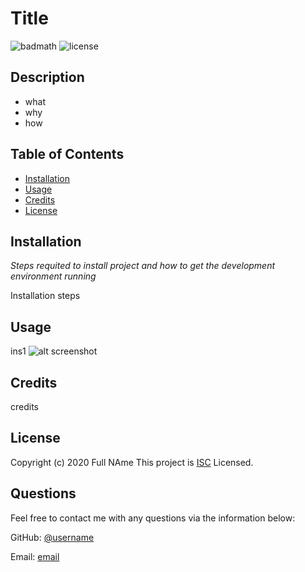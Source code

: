 # Title

![badmath](https://img.shields.io/github/languages/top/nielsenjared/badmath)
![license](https://img.shields.io/badge/license-ISC-brightgreen)

## Description

- what
- why
- how

## Table of Contents

- [Installation](#installation)
- [Usage](#usage)
- [Credits](#credits)
- [License](#license)

## Installation

*Steps requited to install project and how to get the development environment running*

Installation steps

## Usage

ins1
![alt screenshot](s1)

## Credits

credits

## License

Copyright (c) 2020 Full NAme
This project is [ISC](https://choosealicense.com/licenses/isc/) Licensed.

## Questions

Feel free to contact me with any questions via the information below:

GitHub: [@username](https://github.com/username)

Email: [email](email)